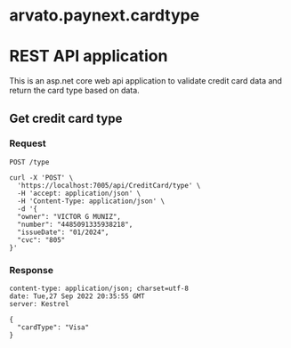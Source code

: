 ﻿# arvato.paynext.cardtype

# REST API application

This is an asp.net core web api application to validate credit card data and return the card type based on data.

## Get credit card type

### Request

`POST /type`

    curl -X 'POST' \
      'https://localhost:7005/api/CreditCard/type' \
      -H 'accept: application/json' \
      -H 'Content-Type: application/json' \
      -d '{
      "owner": "VICTOR G MUNIZ",
      "number": "4485091335938218",
      "issueDate": "01/2024",
      "cvc": "805"
    }'

### Response

    content-type: application/json; charset=utf-8 
    date: Tue,27 Sep 2022 20:35:55 GMT 
    server: Kestrel 

    {
      "cardType": "Visa"
    }
